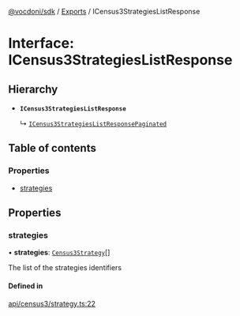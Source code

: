 [@vocdoni/sdk](/sdk) / [Exports](../modules.md) / ICensus3StrategiesListResponse

# Interface: ICensus3StrategiesListResponse

## Hierarchy

- **`ICensus3StrategiesListResponse`**

  ↳ [`ICensus3StrategiesListResponsePaginated`](ICensus3StrategiesListResponsePaginated.md)

## Table of contents

### Properties

- [strategies](ICensus3StrategiesListResponse.md#strategies)

## Properties

### strategies

• **strategies**: [`Census3Strategy`](../modules.md#census3strategy)[]

The list of the strategies identifiers

#### Defined in

[api/census3/strategy.ts:22](https://github.com/vocdoni/vocdoni-sdk/blob/0a4464c/src/api/census3/strategy.ts#L22)
